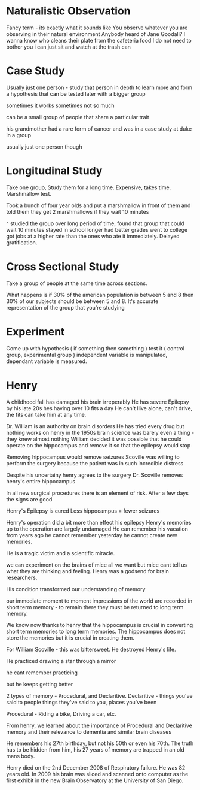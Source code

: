 # Naturalistic Observation
Fancy term - its exactly what it sounds like
You observe whatever you are observing in their natural environment
Anybody heard of Jane Goodall? 
I wanna know who cleans their plate from the cafeteria food 
I do not need to bother you i can just sit and watch at the trash can 

# Case Study
Usually just one person - study that person in depth to learn more and form a hypothesis that can be tested later with a bigger group

sometimes it works sometimes not so much

can be a small group of people that share a particular trait 

his grandmother had a rare form of cancer and was in a case study at duke in a group

usually just one person though

# Longitudinal Study
Take one group, Study them for a long time. 
Expensive, takes time.
Marshmallow test.

Took a bunch of four year olds and put a marshmallow in front of them and told them they get 2 marshmallows if they wait 10 minutes 

^ studied the group over long period of time, found that group that could wait 10 minutes stayed in school longer had better grades went to college got jobs at a higher rate than the ones who ate it immediately. Delayed gratification. 

# Cross Sectional Study
Take a group of people at the same time across sections.

What happens is if 30% of the american population is between 5 and 8 then 30% of our subjects should be between 5 and 8. It's accurate representation of the group that you're studying

# Experiment
Come up with hypothesis ( if something then something )
test it ( control group, experimental group )
independent variable is manipulated, dependant variable is measured. 

# Henry
A childhood fall has damaged his brain irreperably 
He has severe Epilepsy 
by his late 20s hes having over 10 fits a day
He can't llive alone, can't drive, the fits can take him at any time. 

Dr. William is an authority on brain disorders
He has tried every drug but nothing works on henry 
in the 1950s brain science was barely even a thing - they knew almost nothing 
William decided it was possible that he could operate on the hippocampus and remove it so that the epilepsy would stop

Removing hippocampus would remove seizures 
Scoville was willing to perform the surgery because the patient was in such incredible distress

Despite his uncertainy henry agrees to the surgery 
Dr. Scoville removes henry's entire hippocampus 

In all new surgical procedures there is an element of risk. 
After a few days the signs are good

Henry's Epilepsy is cured 
Less hippocampus = fewer seizures 

Henry's operation did a bit more than effect his epilepsy 
Henry's memories up to the operation are largely undamaged
He can remember his vacation from years ago
he cannot remember yesterday
he cannot create new memories. 

He is a tragic victim and a scientific miracle. 

we can experiment on the brains of mice all we want but mice cant tell us what they are thinking and feeling. Henry was a godsend for brain researchers. 

His condition transformed our understanding of memory 

our immediate moment to moment impressions of the world are recorded in short term memory - to remain there they must be returned to long term memory.

We know now thanks to henry that the hippocampus is crucial in converting short term memories to long term memories. The hippocampus does not store the memories but it is crucial in creating them. 

For William Scoville - this was bittersweet. He destroyed Henry's life. 

He practiced drawing a star through a mirror 

he cant remember practicing

but he keeps getting better

2 types of memory - Procedural, and Declaritive.
Declaritive - things you've said to people things they've said to you, places you've been

Procedural - Riding a bike, Driving a car, etc. 

From henry, we learned about the importance of Procedural and Declaritive memory and their relevance to dementia and similar brain diseases

He remembers his 27th birthday, but not his 50th or even his 70th. The truth has to be hidden from him, his 27 years of memory are trapped in an old mans body. 

Henry died on the 2nd December 2008 of Respiratory failure. He was 82 years old.
In 2009 his brain was sliced and scanned onto computer as the first exhibit in the new Brain Observatory at the University of San Diego. 

